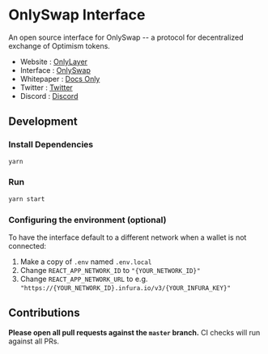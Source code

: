 # OnlySwap Interface

An open source interface for OnlySwap -- a protocol for decentralized exchange of Optimism tokens.

- Website       : [OnlyLayer](https://onlylayer.com/)
- Interface     : [OnlySwap](https://onlyswap.org/)
- Whitepaper    : [Docs Only](https://only-layer.gitbook.io/only-layer/)
- Twitter       : [Twitter](https://x.com/onlylayer)
- Discord       : [Discord](https://discord.gg/EphNbybAgb)

## Development

### Install Dependencies

```bash
yarn
```

### Run

```bash
yarn start
```

### Configuring the environment (optional)

To have the interface default to a different network when a wallet is not connected:

1. Make a copy of `.env` named `.env.local`
2. Change `REACT_APP_NETWORK_ID` to `"{YOUR_NETWORK_ID}"`
3. Change `REACT_APP_NETWORK_URL` to e.g. `"https://{YOUR_NETWORK_ID}.infura.io/v3/{YOUR_INFURA_KEY}"` 

## Contributions

**Please open all pull requests against the `master` branch.** 
CI checks will run against all PRs.
